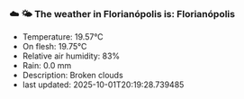 ### ☁️ 🌤️  The weather in Florianópolis is: Florianópolis

- Temperature: 19.57°C
- On flesh: 19.75°C
- Relative air humidity: 83%
- Rain: 0.0 mm
- Description: Broken clouds
- last updated: 2025-10-01T20:19:28.739485
